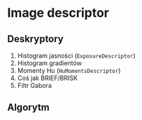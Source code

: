 # Image descriptor

## Deskryptory

1. Histogram jasności (`ExposureDescriptor`)
2. Histogram gradientów
3. Momenty Hu (`HuMomentsDescriptor`)
4. Coś jak BRIEF/BRISK
5. Filtr Gabora

## Algorytm

